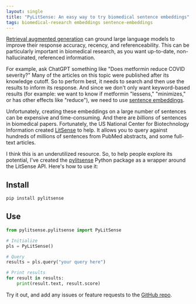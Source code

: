 ```yaml
---
layout: single
title: "PyLitSense: An easy way to try biomedical sentence embeddings"
tags: biomedical-research embeddings sentence-embeddings
---
```


[Retrieval augmented generation](https://arxiv.org/abs/2005.11401) can ground large language models to improve their response accuracy, recency, and referenceability. This can be particularly important in biomedical research, as you want up-to-date, non-hallucinated, referenced information.

For example, ask ChatGPT something like "Does metformin reduce COVID severity?" Many of the articles on this topic were published after its knowledge cutoff. So to perform best, it needs to search and then use the results to inform its response. And since we don't only want keyword-based results (for example:  we want to know if metformin "lessens," "minimizes," or has other effects like "reduce"), we need to use [sentence embeddings](https://en.wikipedia.org/wiki/Sentence_embedding).

Unfortunately, creating these embeddings on a large number of sentences can be expensive and time-consuming. And there are _billions_ of sentences in biomedical papers. Fortunately, the US National Center for Biotechnology Information created [LitSense](https://www.ncbi.nlm.nih.gov/research/litsense/) to help. It allows you to query against hundreds of millions of sentences from PubMed abstracts, and some full-text articles.

I think this is an underutilized resource. So, to help people explore its potential, I've created the [pylitsense](https://pypi.org/project/pylitsense/) Python package as a wrapper around the LitSense API. Here's how to use it:

## Install

```bash
pip install pylitsense
```

## Use

```python
from pylitsense.pylitsense import PyLitSense

# Initialize
pls = PyLitSense()

# Query
results = pls.query("your query here")

# Print results
for result in results:
    print(result.text, result.score)
```

Try it out, and add any issues or feature requests to the [GitHub repo](https://github.com/simonmesmith/pylitsense).
